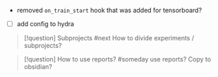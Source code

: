 
- removed `on_train_start` hook that was added for tensorboard?


- [ ] add config to hydra



> [!question] Subprojects  #next
> How to divide experiments / subprojects?  


> [!question] How to use reports?   #someday
> use reports? Copy to obsidian?



